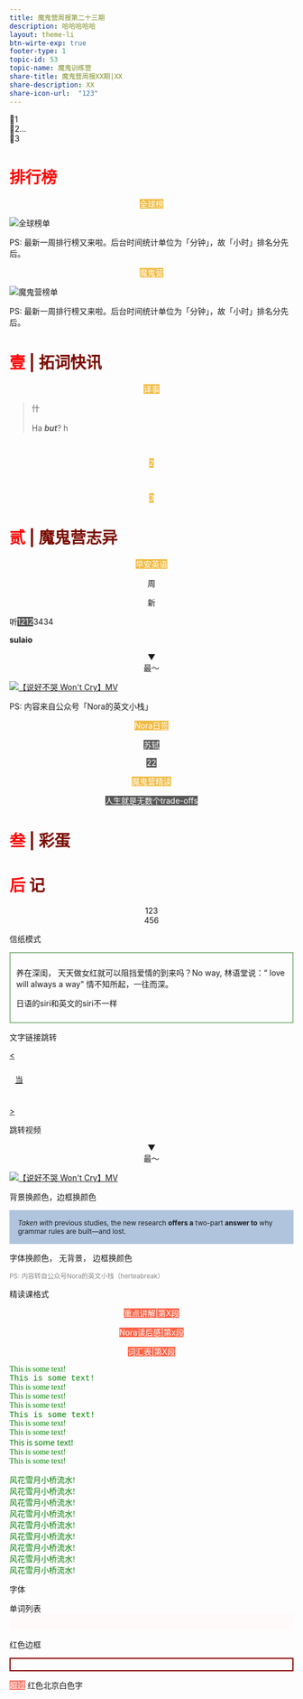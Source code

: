 ```yaml
---
title: 魔鬼营周报第二十三期
description: 哈哈哈哈哈
layout: theme-li
btn-wirte-exp: true
footer-type: 1
topic-id: 53
topic-name: 魔鬼训练营
share-title: 魔鬼营周报XX期|XX
share-description: XX
share-icon-url:  "123"
---
```


🌟1<br>
🌟2...<br>
🌟3


<h1 style="color:red">排行榜</h1>

<p style="text-align:center"><span style="background: rgb(242, 187, 66);color:#fff; font-size: ">全球榜</span></p>

<img src="./asset/23/global.jpeg" alt="全球榜单">

PS: 最新一周排行榜又来啦。后台时间统计单位为「分钟」，故「小时」排名分先后。

<p style="text-align:center"><span style="background: rgb(242, 187, 66);color:#fff; font-size: ">魔鬼营</span></p>

<img src="./asset/23/devilcamp.jpeg" alt="魔鬼营榜单">

PS: 最新一周排行榜又来啦。后台时间统计单位为「分钟」，故「小时」排名分先后。


<h1 style="color:red">壹 <span style="color:rgb(123, 12, 0);">| 拓词快讯</span> </h1>

<p style="text-align:center"><span style="background: rgb(242, 187, 66);color:#fff; font-size: ">译事</span></p>


> 什<br><br>
Ha <i><b>but</b></i>? h



<br>
<p style="text-align:center"><span style="background: rgb(242, 187, 66);color:#fff; font-size: ">2</span></p>
<br>
 


<p style="text-align:center"><span style="background: rgb(242, 187, 66);color:#fff; font-size: ">3</span></p>

<h1 style="color:red">贰 <span style="color:rgb(123, 12, 0);">| 魔鬼营志异</span> </h1>



<p style="text-align:center"><span style="background: rgb(242, 187, 66);color:#fff; font-size: ">早安英语</span></p>



<div style="text-align:center">

周

</div>


<div style="text-align:center">

新

</div>


听<span style="background: rgb(89, 89, 89);color:#fff; font-size: ">1212</span>3434</p>

**sulaio**


<p style="text-align:center">▼<br>最～</p>

</p>

<a href="https://weibo.com/tv/v/I8pz6nhvG?fid=1034:4420048861987190">
<img class="video" src="./asset/23/shuohaobuku.jpeg" alt="【说好不哭 Won't Cry】MV">
</a>


PS: 内容来自公众号「Nora的英文小栈」

<p style="text-align:center"><span style="background: rgb(242, 187, 66);color:#fff; font-size: ">Nora日签</span></p>




<p style="text-align:center"><span style="background: rgb(89, 89, 89);color:#fff; font-size: ">苏轼</span></p></p>




<p style="text-align:center"><span style="background: rgb(89, 89, 89);color:#fff; font-size: ">22</span></p></p>

<p style="text-align:center"><span style="background: rgb(242, 187, 66);color:#fff; font-size: ">魔鬼营精读</span></p>


<p style="text-align:center"><span style="background: rgb(89, 89, 89);color:#fff; font-size: ">人生就是无数个trade-offs</span></p></p>



<h1 style="color:red">叁 <span style="color:rgb(123, 12, 0);">| 彩蛋</span> </h1>


<h1 style="color:red">后 <span style="color:rgb(123, 12, 0);">记</span> </h1>


<div style="text-align:center">
123<br>
456
</div>

信纸模式 


<div style="background: url(http://official-web.oss-cn-beijing.aliyuncs.com/towords/weekly/22/letter.jpg);padding:10px;border: 2px solid DarkSeaGreen">

养在深闺， 天天做女红就可以阻挡爱情的到来吗？No way, 林语堂说：“ love will always a way" 情不知所起，一往而深。 

日语的siri和英文的siri不一样

</div>


文字链接跳转

<a href="https://www.topschool.com/towords_learning_experience?experience_id=89163&userId=s15175094362398">
<<div style="background: url(http://official-web.oss-cn-beijing.aliyuncs.com/towords/weekly/22/letter.jpg);padding:10px;">

当

</div>

</p>
>
</a>

跳转视频

<p style="text-align:center">▼<br>最～</p>

</p>

<a href="https://weibo.com/tv/v/I8pz6nhvG?fid=1034:4420048861987190">
<img class="video" src="./asset/23/shuohaobuku.jpeg" alt="【说好不哭 Won't Cry】MV">
</a>

背景换颜色，边框换颜色
</div>

<div style="background: lightsteelblue;padding:15px;font-size:12px; border: 1px lightgrey">
<i>Taken with</i> previous studies, the new research <b>offers a</b> two-part <b>answer to</b> why grammar rules are built—and lost. 

</div>

字体换颜色， 无背景， 边框换颜色
<div style="color:#888888;font-size:11.5px; border: 1px lightgrey">
PS: 内容转自公众号Nora的英文小栈（herteabreak）
</div>

精读课格式
<p style="text-align:center"><span style="background: rgb(255, 99, 71);color:#fff; font-size: ">重点讲解|第X段</span></p>

<p style="text-align:center"><span style="background: rgb(255, 99, 71);color:#fff; font-size: ">Nora读后感|第x段</span></p>

<p style="text-align:center"><span style="background: rgb(255, 99, 71);color:#fff; font-size: ">词汇表|第X段</span></p>

<font face="verdana" color="green">This is some text!</font><br>
<font face="courier" color="green">This is some text!</font><br>
<font face="cursive" color="green">This is some text!</font><br>
<font face="fantasy" color="green">This is some text!</font><br>
<font face="impact" color="green">This is some text!</font><br>
<font face="monospace" color="green">This is some text!</font><br>
<font face="serif" color="green">This is some text!</font><br>
<font face="comic sans ms" color="green">This is some text!</font><br>
<font face="system-ui" color="green">This is some text!</font><br>
<font face="gill sans" color="green">This is some text!</font><br>
<font face="georgia" color="green">This is some text!</font><br>

<font face="hiragino sans GB" color="green">风花雪月小桥流水!</font><br>
<font face="stheiti light" color="green">风花雪月小桥流水!</font><br>
<font face="stkaiti" color="green">风花雪月小桥流水!</font><br>
<font face="stsong" color="green">风花雪月小桥流水!</font><br>
<font face="stfangsong" color="green">风花雪月小桥流水!</font><br>
<font face="LiHei Pro Medium" color="green">风花雪月小桥流水!</font><br>
<font face="LiSong Pro Light" color="green">风花雪月小桥流水!</font><br>
<font face="BiauKai" color="green">风花雪月小桥流水!</font><br>
<font face="Apple LiSung Light" color="green">风花雪月小桥流水!</font><br>

字体
<div style="font-size:10px;font-family:stfangsong">

</div>
单词列表
<div style="text-align:center; background: snow;padding:15px;color:#888888;font-size:10px; border: 1px lightgrey">
</div>

红色边框
<div style="text-align:center; font-family:cursive;background: white; padding:10px; border: 2px solid Darkred">
</div>

<span style="background: salmon;color:white; font-size:14px ">超过</span>
红色北京白色字
